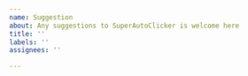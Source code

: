 ```yaml
---
name: Suggestion
about: Any suggestions to SuperAutoClicker is welcome here
title: ''
labels: ''
assignees: ''

---
```



